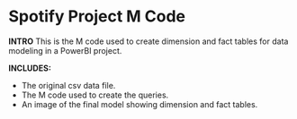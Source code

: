 # Spotify Project M Code

**INTRO**
This is the M code used to create dimension and fact tables for data modeling in a PowerBI project.

**INCLUDES:**
- The original csv data file.
- The M code used to create the queries.
- An image of the final model showing dimension and fact tables.
